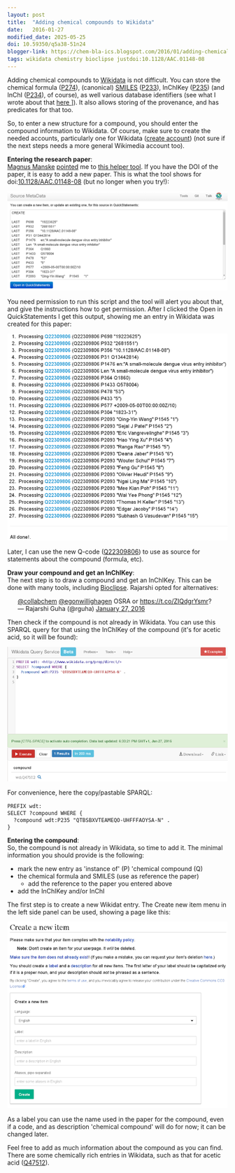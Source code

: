 ```yaml
---
layout: post
title:  "Adding chemical compounds to Wikidata"
date:   2016-01-27
modified_date: 2025-05-25
doi: 10.59350/q5a38-51n24
blogger-link: https://chem-bla-ics.blogspot.com/2016/01/adding-chemical-compound-to-wikidata.html
tags: wikidata chemistry bioclipse justdoi:10.1128/AAC.01148-08
---
```


Adding chemical compounds to [Wikidata](https://www.wikidata.org/) is not difficult. You can store the chemical formula
([P274](https://www.wikidata.org/wiki/Property:P274)), (canonical) [SMILES](http://chem-bla-ics.blogspot.nl/2015/12/the-quality-of-smiles-strings-in.html)
([P233](https://www.wikidata.org/wiki/Property:P233)), InChIKey ([P235](https://www.wikidata.org/wiki/Property:P235)) (and InChI
([P234](https://www.wikidata.org/wiki/Property:P233)), of course), as well various database identifiers (see what I wrote about that
[here <i class="fa-solid fa-recycle fa-xs"></i>](https://chem-bla-ics.linkedchemistry.info/2015/12/22/new-edition-getting-cas-registry.html)]). It also allows storing of the provenance, and has predicates
for that too.

So, to enter a new structure for a compound, you should enter the compound information to Wikidata. Of course, make sure to create the needed accounts,
particularly one for Wikidata ([create account](https://www.wikidata.org/w/index.php?title=Special:UserLogin&returnto=Wikidata%3AMain+Page&type=signup))
(not sure if the next steps needs a more general Wikimedia account too).

**Entering the research paper**: <br />
[Magnus Manske](https://twitter.com/MagnusManske) [pointed](https://twitter.com/MagnusManske/status/691664308523130880) me to
[this helper tool](http://tools.wmflabs.org/sourcemd/). If you have the DOI of the paper, it is easy to add a new paper. This is what the tool shows
for doi:[10.1128/AAC.01148-08](http://dx.doi.org/10.1128/AAC.01148-08) (but no longer when you try!):

![](/assets/images/smd.png)

You need permission to run this script and the tool will alert you about that, and give the instructions how to get permission. After
I clicked the Open in QuickStatements I get this output, showing me an entry in Wikidata was created for this paper:

![](/assets/images/smd1.png)

Later, I can use the new Q-code ([Q22309806](https://www.wikidata.org/wiki/Q22309806)) to use as source for statements about the compound (formula, etc).

**Draw your compound and get an InChIKey**: <br />
The next step is to draw a compound and get an InChIKey. This can be done with many tools, including
[Bioclipse](http://bioclipse.net/). Rajarshi opted for alternatives:

<ul>
<a href="https://twitter.com/collabchem">@collabchem</a> <a href="https://twitter.com/egonwillighagen">@egonwillighagen</a> OSRA or <a href="https://t.co/ZIQdgrYsmr">https://t.co/ZIQdgrYsmr</a>? <br />
— Rajarshi Guha (@rguha) <a href="https://twitter.com/rguha/status/692377715735949313">January 27, 2016</a>
</ul>

Then check if the compound is not already in Wikidata. You can use this SPARQL query for that using the InChIKey of the compound (it's for acetic acid, so it will be found):

![](/assets/images/smd3.png)

For convenience, here the copy/pastable SPARQL:

```sparql
PREFIX wdt:
SELECT ?compound WHERE {
  ?compound wdt:P235 "QTBSBXVTEAMEQO-UHFFFAOYSA-N" .
}
```

**Entering the compound**: <br />
So, the compound is not already in Wikidata, so time to add it. The minimal information you should provide is the following:

* mark the new entry as 'instance of' (P) 'chemical compound (Q)
* the chemical formula and SMILES (use as reference the paper)
  * add the reference to the paper you entered above
* add the InChIKey and/or InChI

The first step is to create a new Wikidat entry. The Create new item menu in the left side panel can be used, showing a page like this:

![](/assets/images/smd2.png)

As a label you can use the name used in the paper for the compound, even if a code, and as description 'chemical compound' will do for now; it can be changed later.

Feel free to add as much information about the compound as you can find. There are some chemically rich entries in Wikidata, such as that for acetic acid
([Q47512](https://www.wikidata.org/wiki/Q47512)).
